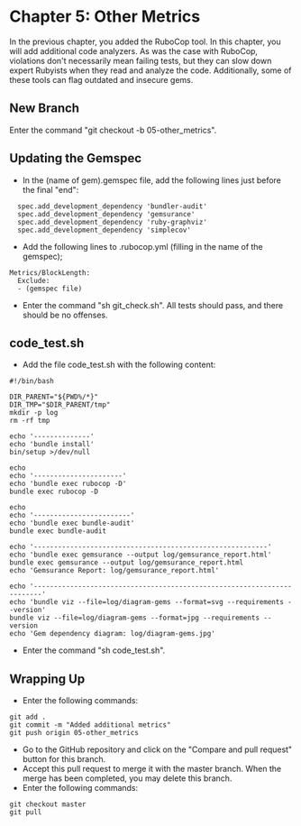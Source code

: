 # Chapter 5: Other Metrics

In the previous chapter, you added the RuboCop tool. In this chapter, you will add additional code analyzers. As was the case with RuboCop, violations don't necessarily mean failing tests, but they can slow down expert Rubyists when they read and analyze the code. Additionally, some of these tools can flag outdated and insecure gems.

## New Branch
Enter the command "git checkout -b 05-other_metrics".

## Updating the Gemspec
* In the (name of gem).gemspec file, add the following lines just before the final "end":
```
  spec.add_development_dependency 'bundler-audit'
  spec.add_development_dependency 'gemsurance'
  spec.add_development_dependency 'ruby-graphviz'
  spec.add_development_dependency 'simplecov'
```
* Add the following lines to .rubocop.yml (filling in the name of the gemspec);
```
Metrics/BlockLength:
  Exclude:
  - (gemspec file)
```
* Enter the command "sh git_check.sh". All tests should pass, and there should be no offenses.

## code_test.sh
* Add the file code_test.sh with the following content:
```
#!/bin/bash

DIR_PARENT="${PWD%/*}"
DIR_TMP="$DIR_PARENT/tmp"
mkdir -p log
rm -rf tmp

echo '--------------'
echo 'bundle install'
bin/setup >/dev/null

echo
echo '----------------------'
echo 'bundle exec rubocop -D'
bundle exec rubocop -D

echo
echo '------------------------'
echo 'bundle exec bundle-audit'
bundle exec bundle-audit

echo '----------------------------------------------------------'
echo 'bundle exec gemsurance --output log/gemsurance_report.html'
bundle exec gemsurance --output log/gemsurance_report.html
echo 'Gemsurance Report: log/gemsurance_report.html'

echo '------------------------------------------------------------------------'
echo 'bundle viz --file=log/diagram-gems --format=svg --requirements --version'
bundle viz --file=log/diagram-gems --format=jpg --requirements --version
echo 'Gem dependency diagram: log/diagram-gems.jpg'
```
* Enter the command "sh code_test.sh".

## Wrapping Up
* Enter the following commands:
```
git add .
git commit -m "Added additional metrics"
git push origin 05-other_metrics
```
* Go to the GitHub repository and click on the "Compare and pull request" button for this branch.
* Accept this pull request to merge it with the master branch.  When the merge has been completed, you may delete this branch.
* Enter the following commands:
```
git checkout master
git pull
```

